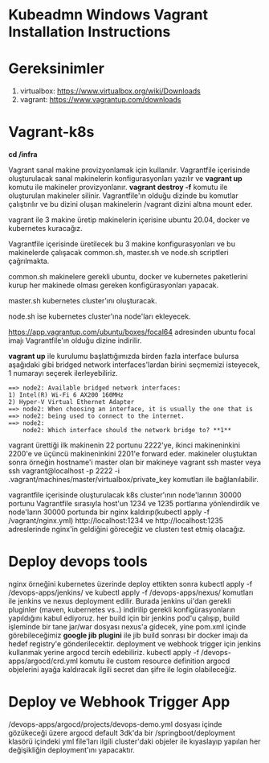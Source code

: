 Kubeadmn Windows Vagrant Installation Instructions 
===============

# Gereksinimler

1. virtualbox: https://www.virtualbox.org/wiki/Downloads
2. vagrant: https://www.vagrantup.com/downloads

# Vagrant-k8s

**cd /infra**

Vagrant sanal makine provizyonlamak için kullanılır. Vagrantfile içerisinde oluşturulacak sanal makinelerin konfigurasyonları yazılır ve **vagrant up** komutu ile makineler provizyonlanır. **vagrant destroy -f** komutu ile oluşturulan makineler silinir. Vagrantfile'ın olduğu dizinde bu komutlar çalıştırılır ve bu dizini oluşan makinelerin /vagrant dizini altına mount eder.

vagrant ile 3 makine üretip makinelerin içerisine ubuntu 20.04, docker ve kubernetes kuracağız.

Vagrantfile içerisinde üretilecek bu 3 makine konfigurasyonları ve bu makinelerde çalışacak common.sh, master.sh ve node.sh scriptleri çağrılmakta.

common.sh makinelere gerekli ubuntu, docker ve kubernetes paketlerini kurup her makinede olması gereken konfigürasyonları yapacak.

master.sh kubernetes cluster'ını oluşturacak.

node.sh ise kubernetes cluster'ına node'ları ekleyecek.

https://app.vagrantup.com/ubuntu/boxes/focal64 adresinden ubuntu focal imajı Vagrantfile'ın olduğu dizine indirilir.

**vagrant up** ile kurulumu başlattığımızda birden fazla interface bulursa aşağıdaki gibi bridged network interfaces'lardan birini seçmemizi isteyecek, 1 numarayı seçerek ilerleyebiliriz. 

    ==> node2: Available bridged network interfaces:
    1) Intel(R) Wi-Fi 6 AX200 160MHz
    2) Hyper-V Virtual Ethernet Adapter
    ==> node2: When choosing an interface, it is usually the one that is
    ==> node2: being used to connect to the internet.
    ==> node2:
        node2: Which interface should the network bridge to? **1**
    

vagrant ürettiği ilk makinenin 22 portunu 2222'ye, ikinci makineninkini 2200'e ve üçüncü makineninkini 2201'e forward eder.
makineler oluştuktan sonra örneğin hostname'i master olan bir makineye vagrant ssh master veya ssh vagrant@localhost -p 2222 -i .vagrant/machines/master/virtualbox/private_key komutları ile bağlanılabilir.

vagrantfile içerisinde oluşturulacak k8s cluster'ının node'larının 30000 portunu Vagrantfile sırasıyla host'un 1234 ve 1235 portlarına yönlendirdik ve node'ların 30000 portunda bir nginx kaldırıp(kubectl apply -f /vagrant/nginx.yml) http://localhost:1234 ve http://localhost:1235 adreslerinde nginx'in geldiğini göreceğiz ve clusterı test etmiş olacağız.

# Deploy devops tools

nginx örneğini kubernetes üzerinde deploy ettikten sonra kubectl apply -f /devops-apps/jenkins/ ve kubectl apply -f /devops-apps/nexus/ komutları ile jenkins ve nexus deployment edilir. Burada jenkins ui'dan gerekli pluginler (maven, kubernetes vs..) indirilip gerekli konfigürasyonların yapıldığını kabul ediyoruz.
her build için bir jenkins pod'u çalışıp, build işleminde bir tane jar/war dosyası nexus'a gidecek, yine pom.xml içinde görebileceğimiz **google jib plugini** ile jib build sonrası bir docker imajı da hedef registry'e gönderilecektir.
deployment ve webhook trigger için jenkins kullanmak yerine argocd tercih edebiliriz. kubectl apply -f /devops-apps/argocd/crd.yml komutu ile custom resource definition argocd objelerini ayağa kaldıracak ilgili secret dan şifre ile login olabileceğiz. 

# Deploy ve Webhook Trigger App

/devops-apps/argocd/projects/devops-demo.yml dosyası içinde gözükeceği üzere argocd default 3dk'da bir /springboot/deployment klasörü içindeki yml file'ları ilgili cluster'daki objeler ile kıyaslayıp yapılan her değişikliğin deployment'ını yapacaktır.